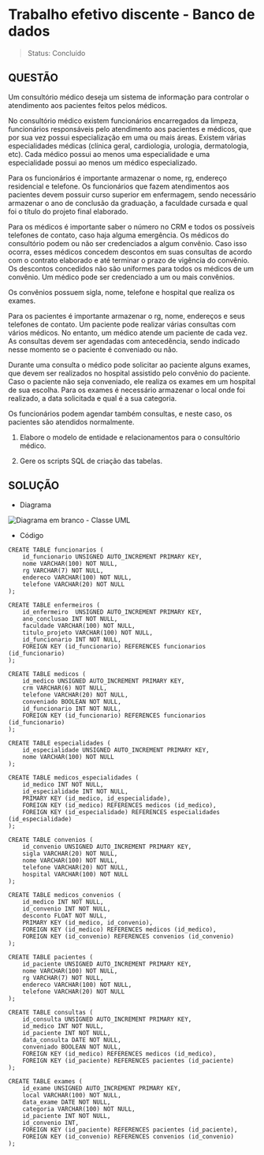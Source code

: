 # Trabalho efetivo discente - Banco de dados

> Status: Concluído

## QUESTÃO

Um consultório médico deseja um sistema de informação para controlar o atendimento aos pacientes feitos pelos médicos.

No consultório médico existem funcionários encarregados da limpeza, funcionários responsáveis pelo atendimento aos pacientes e médicos, que por sua vez possui especialização em uma ou mais áreas. Existem várias especialidades médicas (clínica geral, cardiologia, urologia, dermatologia, etc). Cada médico possui ao menos uma especialidade e uma especialidade possui ao menos um médico especializado.

Para os funcionários é importante armazenar o nome, rg, endereço residencial e telefone. Os funcionários que fazem atendimentos aos pacientes devem possuir curso superior em enfermagem, sendo necessário armazenar o ano de conclusão da graduação, a faculdade cursada e qual foi o título do projeto final elaborado.

Para os médicos é importante saber o número no CRM e todos os possíveis telefones de contato, caso haja alguma emergência. Os médicos do consultório podem ou não ser credenciados a algum convênio. Caso isso ocorra, esses médicos concedem descontos em suas consultas de acordo com o contrato elaborado e até terminar o prazo de vigência do convênio. Os descontos concedidos não são uniformes para todos os médicos de um convênio. Um médico pode ser credenciado a um ou mais convênios.

Os convênios possuem sigla, nome, telefone e hospital que realiza os exames.

Para os pacientes é importante armazenar o rg, nome, endereços e seus telefones de contato. Um paciente pode realizar várias consultas com vários médicos. No entanto, um médico atende um paciente de cada vez. As consultas devem ser agendadas com antecedência, sendo indicado nesse momento se o paciente é conveniado ou não.

Durante uma consulta o médico pode solicitar ao paciente alguns exames, que devem ser realizados no hospital assistido pelo convênio do paciente. Caso o paciente não seja conveniado, ele realiza os exames em um hospital de sua escolha. Para os exames é necessário armazenar o local onde foi realizado, a data solicitada e qual é a sua categoria.

Os funcionários podem agendar também consultas, e neste caso, os pacientes são atendidos normalmente.

 

 

1)    Elabore o modelo de entidade e relacionamentos para o consultório médico.

2)    Gere os scripts SQL de criação das tabelas.


## SOLUÇÃO

- Diagrama

![Diagrama em branco - Classe UML](https://user-images.githubusercontent.com/107438747/230696965-98ea3ae5-a718-4de2-aa73-6f34e131b5ee.png)

- Código
```
CREATE TABLE funcionarios (
    id_funcionario UNSIGNED AUTO_INCREMENT PRIMARY KEY,    
    nome VARCHAR(100) NOT NULL,
    rg VARCHAR(7) NOT NULL,
    endereco VARCHAR(100) NOT NULL,
    telefone VARCHAR(20) NOT NULL
);

CREATE TABLE enfermeiros (
    id_enfermeiro  UNSIGNED AUTO_INCREMENT PRIMARY KEY,
    ano_conclusao INT NOT NULL,
    faculdade VARCHAR(100) NOT NULL,
    titulo_projeto VARCHAR(100) NOT NULL,
    id_funcionario INT NOT NULL,
    FOREIGN KEY (id_funcionario) REFERENCES funcionarios (id_funcionario)
);

CREATE TABLE medicos (
    id_medico UNSIGNED AUTO_INCREMENT PRIMARY KEY,
    crm VARCHAR(6) NOT NULL,
    telefone VARCHAR(20) NOT NULL,
    conveniado BOOLEAN NOT NULL,
    id_funcionario INT NOT NULL,
    FOREIGN KEY (id_funcionario) REFERENCES funcionarios (id_funcionario)
);

CREATE TABLE especialidades (
    id_especialidade UNSIGNED AUTO_INCREMENT PRIMARY KEY,
    nome VARCHAR(100) NOT NULL
);

CREATE TABLE medicos_especialidades (
    id_medico INT NOT NULL,
    id_especialidade INT NOT NULL,
    PRIMARY KEY (id_medico, id_especialidade),
    FOREIGN KEY (id_medico) REFERENCES medicos (id_medico),
    FOREIGN KEY (id_especialidade) REFERENCES especialidades (id_especialidade)
);

CREATE TABLE convenios (
    id_convenio UNSIGNED AUTO_INCREMENT PRIMARY KEY,
    sigla VARCHAR(20) NOT NULL,
    nome VARCHAR(100) NOT NULL,
    telefone VARCHAR(20) NOT NULL,
    hospital VARCHAR(100) NOT NULL
);

CREATE TABLE medicos_convenios (
    id_medico INT NOT NULL,
    id_convenio INT NOT NULL,
    desconto FLOAT NOT NULL,
    PRIMARY KEY (id_medico, id_convenio),
    FOREIGN KEY (id_medico) REFERENCES medicos (id_medico),
    FOREIGN KEY (id_convenio) REFERENCES convenios (id_convenio)
);

CREATE TABLE pacientes (
    id_paciente UNSIGNED AUTO_INCREMENT PRIMARY KEY,
    nome VARCHAR(100) NOT NULL,
    rg VARCHAR(7) NOT NULL,
    endereco VARCHAR(100) NOT NULL,
    telefone VARCHAR(20) NOT NULL
);

CREATE TABLE consultas (
    id_consulta UNSIGNED AUTO_INCREMENT PRIMARY KEY,
    id_medico INT NOT NULL,
    id_paciente INT NOT NULL,
    data_consulta DATE NOT NULL,
    conveniado BOOLEAN NOT NULL,
    FOREIGN KEY (id_medico) REFERENCES medicos (id_medico),
    FOREIGN KEY (id_paciente) REFERENCES pacientes (id_paciente)
);

CREATE TABLE exames (
    id_exame UNSIGNED AUTO_INCREMENT PRIMARY KEY,
    local VARCHAR(100) NOT NULL,
    data_exame DATE NOT NULL,
    categoria VARCHAR(100) NOT NULL,
    id_paciente INT NOT NULL,
    id_convenio INT,
    FOREIGN KEY (id_paciente) REFERENCES pacientes (id_paciente),
    FOREIGN KEY (id_convenio) REFERENCES convenios (id_convenio)
);
```

